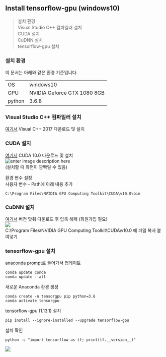 
## Install tensorflow-gpu (windows10)

> 설치 환경  
> Visual Studio C++ 컴파일러 설치  
> CUDA 설치  
> CuDNN 설치  
> tensorflow-gpu 설치  


### 설치 환경  
이 문서는 아래와 같은 환경 기준입니다.
  
|  |  |  
|--|--|  
| OS | windows10 |  
| GPU | NVIDIA Geforce GTX 1080 8GB |  
| python | 3.6.8 |  

### Visual Studio C++ 컴파일러 설치  

[여기서](https://support.microsoft.com/ko-kr/help/2977003/the-latest-supported-visual-c-downloads) Visual C++ 2017 다운로드 및 설치  

### CUDA 설치  
[여기서](https://developer.nvidia.com/cuda-10.0-download-archive?target_os=Windows&target_arch=x86_64&target_version=10&target_type=exenetwork) CUDA 10.0 다운로드 및 설치  
![enter image description here](https://lh3.googleusercontent.com/Qahox58kI75WEN5MbtmTalsL1XHrfhW_DqDfS4BdZ3HtW-ncr6RhDY98dmOWYaa2Vgrc5OtyYg72 "1")  
(설치할 때 화면이 깜빡일 수 있음)  

환경 변수 설정  
사용자 변수 - Path에 아래 내용 추가  

    C:\Program Files\NVIDIA GPU Computing Toolkit\CUDA\v10.0\bin   

### CuDNN 설치  
[여기서](https://developer.nvidia.com/rdp/cudnn-download) 버전 맞춰 다운로드 후 압축 해제 (회원가입 필요)    
![
](https://lh3.googleusercontent.com/pYk7TJYEHboUkVpX0jnZDKSXE2BK1DpD5t3Jp2-4yB_FHsDLimRlfcj7pTvYExPF1HVChGf5uTZE "wingqu1")  
C:\Program Files\NVIDIA GPU Computing Toolkit\CUDA\v10.0 에 파일 복사 붙여넣기    

### tensorflow-gpu 설치  
anaconda prompt로 들어가서 업데이트  

    conda update conda  
    conda update --all  

새로운 Anaconda 환경 생성  

    conda create -n tensorgpu pip python=3.6  
    conda activate tensorgpu  

tensorflow-gpu (1.13.1) 설치  

    pip install --ignore-installed --upgrade tensorflow-gpu  

설치 확인  

    python -c "import tensorflow as tf; print(tf.__version__)"  

![
](https://lh3.googleusercontent.com/h6hNMlLXiu1diuILVFykk5kP4coOvpDXnRKRqvwus_0ATyIbCjelE35n0-6hSZtW4vNeUf0rB6EC "gpu")  

<!--stackedit_data:
eyJoaXN0b3J5IjpbLTg5MjY3OTU5M119
-->